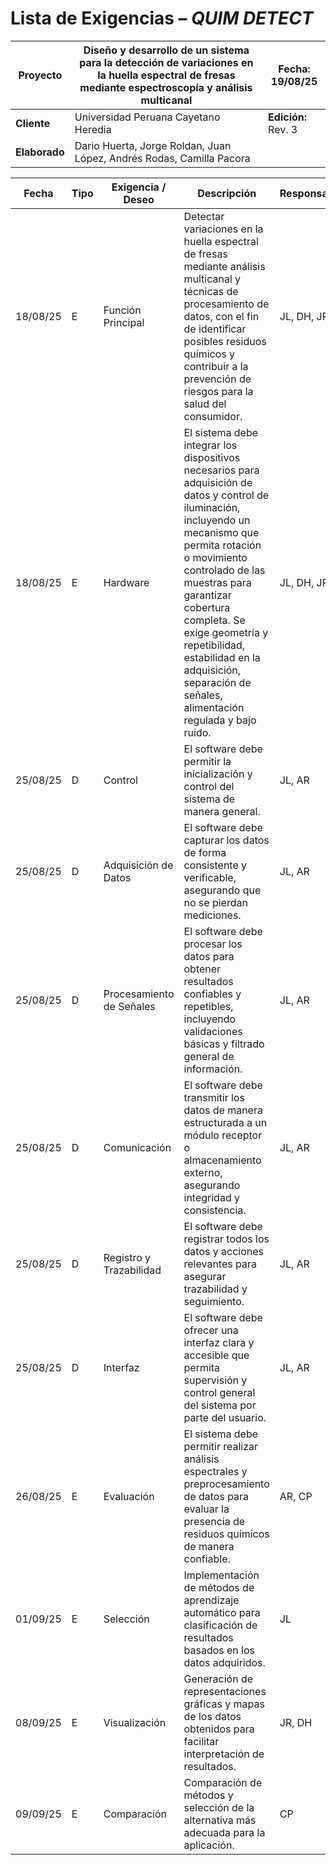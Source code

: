 # Lista de Exigencias – *QUIM DETECT*

| **Proyecto** | Diseño y desarrollo de un sistema para la detección de variaciones en la huella espectral de fresas mediante espectroscopía y análisis multicanal | **Fecha:** 19/08/25 |
|--------------|------------------------------------------------------------------------------------------------------------------------------------------------|----------------------|
| **Cliente**  | Universidad Peruana Cayetano Heredia                                                                                                          | **Edición:** Rev. 3 |
| **Elaborado**| Dario Huerta, Jorge Roldan, Juan López, Andrés Rodas, Camilla Pacora                                                                                                                            |                      |

| Fecha     | Tipo | Exigencia / Deseo | Descripción | Responsable |
|-----------|------|------------------|-------------|-------------|
| 18/08/25 | E | Función Principal | Detectar variaciones en la huella espectral de fresas mediante análisis multicanal y técnicas de procesamiento de datos, con el fin de identificar posibles residuos químicos y contribuir a la prevención de riesgos para la salud del consumidor. | JL, DH, JR |
| 18/08/25 | E | Hardware | El sistema debe integrar los dispositivos necesarios para adquisición de datos y control de iluminación, incluyendo un mecanismo que permita rotación o movimiento controlado de las muestras para garantizar cobertura completa. Se exige geometría y repetibilidad, estabilidad en la adquisición, separación de señales, alimentación regulada y bajo ruido.| JL, DH, JR |
| 25/08/25 | D | Control | El software debe permitir la inicialización y control del sistema de manera general. | JL, AR |
| 25/08/25 | D | Adquisición de Datos | El software debe capturar los datos de forma consistente y verificable, asegurando que no se pierdan mediciones. | JL, AR |
| 25/08/25 | D | Procesamiento de Señales | El software debe procesar los datos para obtener resultados confiables y repetibles, incluyendo validaciones básicas y filtrado general de información. | JL, AR |
| 25/08/25 | D | Comunicación | El software debe transmitir los datos de manera estructurada a un módulo receptor o almacenamiento externo, asegurando integridad y consistencia. | JL, AR |
| 25/08/25 | D | Registro y Trazabilidad | El software debe registrar todos los datos y acciones relevantes para asegurar trazabilidad y seguimiento. | JL, AR |
| 25/08/25 | D | Interfaz | El software debe ofrecer una interfaz clara y accesible que permita supervisión y control general del sistema por parte del usuario. | JL, AR |
| 26/08/25 | E | Evaluación | El sistema debe permitir realizar análisis espectrales y preprocesamiento de datos para evaluar la presencia de residuos químicos de manera confiable. | AR, CP |
| 01/09/25 | E | Selección | Implementación de métodos de aprendizaje automático para clasificación de resultados basados en los datos adquiridos. | JL |
| 08/09/25 | E | Visualización | Generación de representaciones gráficas y mapas de los datos obtenidos para facilitar interpretación de resultados. | JR, DH |
| 09/09/25 | E | Comparación | Comparación de métodos y selección de la alternativa más adecuada para la aplicación. | CP |
